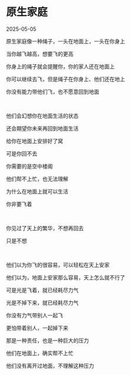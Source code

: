 # 原生家庭

2025-05-05



原生家庭像一种绳子，一头在地面上，一头在你身上

当你越飞越高，想要飞的更高

你身上的绳子就会提醒你，你的家人还在地面上

你可以继续去飞，但是绳子在你身上、他们还在地上

你没有能力带他们飞，也不愿意回到地面


<br>

他们会幻想你在地面生活的状态

还会期望你未来再回到地面生活

给你在地面上安排好了窝

可是你回不去

你需要的是空中楼阁

他们帮不上忙，也无法理解

为什么在地面上就可以生活

你非要飞着


<br>

你见过了天上的繁华，不想再回去

只是不想


<br>

他们以为你飞的很容易，可以轻松在天上安家

他们以为，地面上安家那么容易，天上怎么就不行了

可是光是飞着，就已经耗尽力气

光是不掉下来，就已经耗尽力气

你没有力气带别人一起飞

更怕带着别人，一起掉下来

那是一种责任，也是一种巨大的压力

他们在地面上，确实帮不上忙

他们没有离开过地面，不理解这种压力    


